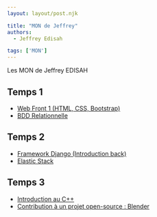 ```yaml
---
layout: layout/post.njk

title: "MON de Jeffrey"
authors:
  - Jeffrey Edisah

tags: ['MON']
---
```


<!-- début résumé -->

Les MON de Jeffrey EDISAH

<!-- fin résumé -->

## Temps 1

 - [Web Front 1 (HTML, CSS, Bootstrap)](./mons/webfront1)
 - [BDD Relationnelle](./mons/bddr)

## Temps 2

- [Framework Django (Introduction back)](./mons/django)
- [Elastic Stack](./mons/elastic)

## Temps 3

- [Introduction au C++](./mons/cpp)
- [Contribution à un projet open-source : Blender](./mons/openSource)
